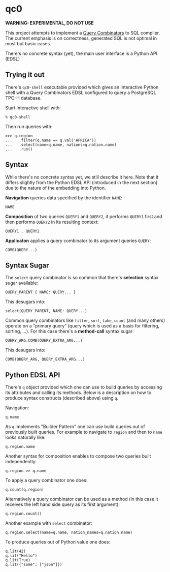 qc0
===

**WARNING: EXPERIMENTAL, DO NOT USE**

This project attempts to implement a [Query Combinators][qc] to SQL compiler.
The current emphasis is on correctness, generated SQL is not optimal in most but
basic cases.

There's no concrete syntax (yet), the main user interface is a Python API (EDSL)

Trying it out
-------------

There's `qc0-shell` executable provided which gives an interactive Python shell
with a Query Combinators EDSL configured to query a PostgreSQL TPC-H database.

Start interactive shell with:

    % qc0-shell

Then run queries with:

    >>> q.region
    ...   .filter(q.name == q.val('AFRICA'))
    ...   .select(name=q.name, nations=q.nation.name)
    ...   .run()

Syntax
------

While there's no concrete syntax yet, we still describe it here. Note that it
differs slightly from the Python EDSL API (introduced in the next section) due
to the nature of the embedding into Python.

**Navigation** queries data specified by the identifier `NAME`:

    NAME

**Composition** of two queries `QUERY1` and `QUERY2`, it performs `QUERY1` first and
then performs `QUERY2` in its resulting context:

    QUERY1 . QUERY2

**Applicaton** applies a query combinator to its argument queries `QUERY`:

    COMB(QUERY...)

Syntax Sugar
------------

The ``select`` query combinator is so common that there's **selection** syntax
sugar available:

    QUERY_PARENT { NAME: QUERY... }

This desugars into:

    select(QUERY_PARENT, NAME: QUERY...)

Common query combinators like `filter`, `sort`, `take`, `count` (and many
others) operate on a "primary query" (query which is used as a basis for
filtering, sorting, ...). For this case there's a **method-call** syntax sugar:

    QUERY_ARG.COMB(QUERY_EXTRA_ARG...)

This desugars into:

    COMB(QUERY_ARG, QUERY_EXTRA_ARG...)

Python EDSL API
---------------

There's `q` object provided which one can use to build queries by accessing its
attributes and calling its methods. Below is a description on how to produce
syntax constructs (described above) using `q`.

Navigation:

    q.name

As `q` implements "Builder Pattern" one can use build queries out of previously
built queries. For example to navigate to `region` and then to `name` looks
naturally like:

    q.region.name

Another syntax for composition enables to compose two queries built
independently:

    q.region >> q.name

To apply a query combinator one does:

    q.count(q.region)

Alternatively a query combinator can be used as a method (in this case it
receives the left hand side query as its first argument):

    q.region.count()

Another example with `select` combinator:

    q.region.select(name=q.name, nation_names=q.nation.name)

To produce queries out of Python value one does:

    q.lit(42)
    q.lit("Hello")
    q.lit(True)
    q.lit({"some": ["json"]})

[qc]: https://querycombinators.org/
